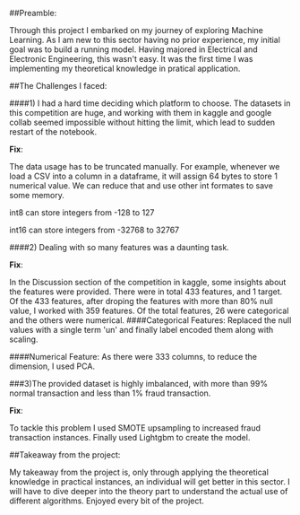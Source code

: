 
##Preamble:

Through this project I embarked on my journey of exploring Machine Learning. As I am new to this sector having no prior experience, my initial goal was to build a running model. Having majored in Electrical and Electronic Engineering, this wasn't easy. It was the first time I was implementing my theoretical knowledge in pratical application.

##The Challenges I faced:

####1) I had a hard time deciding which platform to choose. The datasets in this competition are huge, and working with them in kaggle and google collab seemed impossible without hitting the limit, which lead to sudden restart of the notebook.

<strong>Fix</strong>:

The data usage has to be truncated manually. For example, whenever we load a CSV into a column in a dataframe, it will assign 64 bytes to store 1 numerical value. We can reduce that and use other int formates to save some memory.

int8 can store integers from -128 to 127

int16 can store integers from -32768 to 32767

####2) Dealing with so many features was a daunting task.

<strong>Fix</strong>:

 In the Discussion section of the competition in kaggle, some insights about the features were provided. There were in total 433 features, and 1 target. Of the 433 features, after droping the features with more than 80% null value, I worked with 359 features. Of the total features, 26 were categorical and the others were numerical.
####Categorical Features:
Replaced the null values with a single term 'un' and finally label encoded them along with scaling.

####Numerical Feature:
As there were 333 columns, to reduce the dimension, I used PCA.

###3)The provided dataset is highly imbalanced, with more than 99% normal transaction and less than 1% fraud transaction.

<strong>Fix</strong>:

To tackle this problem I used SMOTE upsampling to increased fraud transaction instances. Finally used Lightgbm to create the model.

##Takeaway from the project:

 My takeaway from the project is, only through applying the theoretical knowledge in practical instances, an individual will get better in this sector. I will have to dive deeper into the theory part to understand the actual use of different algorithms. Enjoyed every bit of the project.
